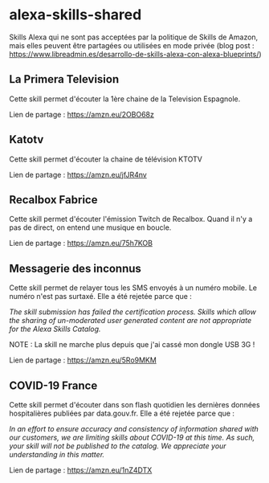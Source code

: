 # alexa-skills-shared

Skills Alexa qui ne sont pas acceptées par la politique de Skills de Amazon, mais elles peuvent être partagées ou utilisées en mode privée (blog post : https://www.libreadmin.es/desarrollo-de-skills-alexa-con-alexa-blueprints/) 

## La Primera Television

Cette skill permet d'écouter la 1ère chaine de la Television Espagnole.

Lien de partage : https://amzn.eu/2OBO68z

## Katotv

Cette skill permet d'écouter la chaine de télévision KTOTV

Lien de partage : https://amzn.eu/jfJR4nv

## Recalbox Fabrice

Cette skill permet d'écouter l'émission Twitch de Recalbox. Quand il n'y a pas de direct, on entend une musique en boucle.

Lien de partage : https://amzn.eu/75h7KOB

## Messagerie des inconnus

Cette skill permet de relayer tous les SMS envoyés à un numéro mobile. Le numéro n'est pas surtaxé. Elle a été rejetée parce que :

*The skill submission has failed the certification process. Skills which allow the sharing of un-moderated user generated content are not appropriate for the Alexa Skills Catalog.*

NOTE : La skill ne marche plus depuis que j'ai cassé mon dongle USB 3G !

Lien de partage : https://amzn.eu/5Ro9MKM

## COVID-19 France

Cette skill permet d'écouter dans son flash quotidien les dernières données hospitalières publiées par data.gouv.fr. Elle a été rejetée parce que :

*In an effort to ensure accuracy and consistency of information shared with our customers, we are limiting skills about COVID-19 at this time. As such, your skill will not be published to the catalog. We appreciate your understanding in this matter.*

Lien de partage : https://amzn.eu/1nZ4DTX
